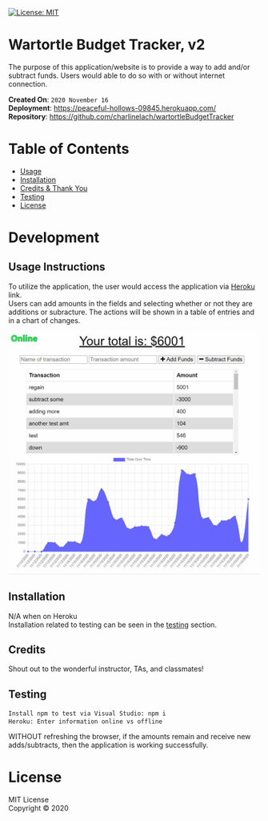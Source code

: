 [![License: MIT](https://img.shields.io/badge/License-MIT-red.svg)](https://opensource.org/licenses/MIT)

# Wartortle Budget Tracker, v2
The purpose of this application/website is to provide a way to add and/or subtract funds. Users would able to do so with or without internet connection.

**Created On**: `2020 November 16`
<br>
**Deployment**: https://peaceful-hollows-09845.herokuapp.com/
<br>
**Repository**: https://github.com/charlinelach/wartortleBudgetTracker

# Table of Contents
* [Usage](#usage)
* [Installation](#installation)
* [Credits & Thank You](#credits)
* [Testing](#testing)
* [License](#license)

# Development

## Usage Instructions
To utilize the application, the user would access the application via [Heroku](https://peaceful-hollows-09845.herokuapp.com/) link.
<br>
Users can add amounts in the fields and selecting whether or not they are additions or subracture. The actions will be shown in a table of entries and in a chart of changes.
<br>

![Demo](/public/screenshots/budgetGIF.gif)

## Installation
N/A when on Heroku
<br>
Installation related to testing can be seen in the [testing](#testing) section.

## Credits
Shout out to the wonderful instructor, TAs, and classmates!

## Testing
```
Install npm to test via Visual Studio: npm i
Heroku: Enter information online vs offline
```
WITHOUT refreshing the browser, if the amounts remain and receive new adds/subtracts, then the application is working successfully.


# License
MIT License <br>
Copyright © 2020
